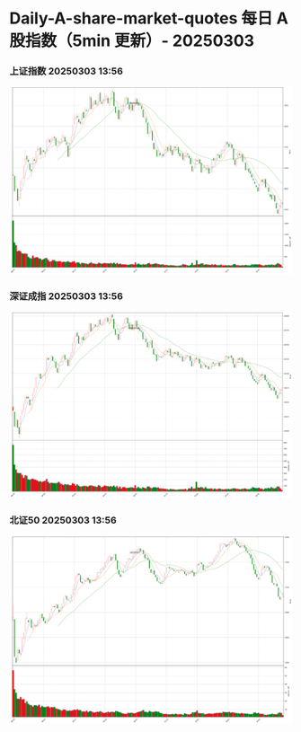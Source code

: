 
# Daily-A-share-market-quotes 每日 A 股指数（5min 更新）- 20250303

### 上证指数 20250303 13:56
![](./fig/2025/3/20250303-sh000001.png)

### 深证成指 20250303 13:56
![](./fig/2025/3/20250303-sz399001.png)

### 北证50 20250303 13:56
![](./fig/2025/3/20250303-bj899050.png)
